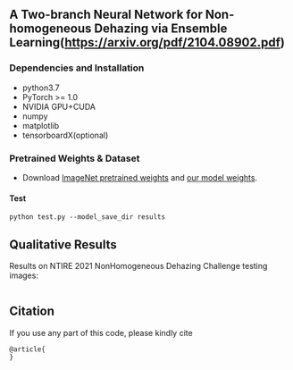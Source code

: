 ##  A Two-branch Neural Network for Non-homogeneous Dehazing via Ensemble Learning(https://arxiv.org/pdf/2104.08902.pdf)
### Dependencies and Installation

* python3.7
* PyTorch >= 1.0
* NVIDIA GPU+CUDA
* numpy
* matplotlib
* tensorboardX(optional)

### Pretrained Weights & Dataset

- Download [ImageNet pretrained weights](https://drive.google.com/file/d/1aZQyF16pziCxKlo7BvHHkrMwb8-RurO_/view?usp=sharing) and [our model weights](https://drive.google.com/file/d/1M2n6g7S5_sqPmTIAuI-IC30fhUmQr199/view?usp=sharing).


  


#### Test

 ```shell
python test.py --model_save_dir results
 ```



## Qualitative Results

Results on NTIRE 2021 NonHomogeneous Dehazing Challenge testing images:

<div style="text-align: center">
<img alt="" src="/images/test_results.png" style="display: inline-block;" />
</div>

## Citation

If you use any part of this code, please kindly cite

```
@article{
}
```



